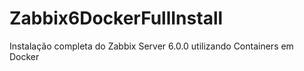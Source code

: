 # Zabbix6DockerFullInstall
Instalação completa do Zabbix Server 6.0.0 utilizando Containers em Docker
